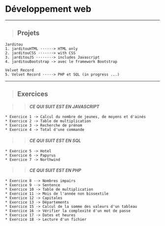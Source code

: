 ﻿
# **Développement web**

---

> ## Projets
```
Jarditou
1. jarditouHTML ······> HTML only
2. jarditouCSS ·······> with CSS
3. jarditouJS ········> includes Javascript
4. jarditouBootstrap ·> avec le framework Bootstrap
```
```
Velvet Record
5. Velvet Record ·····> PHP et SQL (in progress ...)
```
___

> ## Exercices

>> #### ***CE QUI SUIT EST EN JAVASCRIPT***
```
* Exercice 1 ·> Calcul du nombre de jeunes, de moyens et d'ainés
* Exercice 2 ·> Table de multiplication
* Exercice 3 ·> Recherche de prénom
* Exercice 4 ·> Total d'une commande
```
>> #### ***CE QUI SUIT EST EN SQL***
```
* Exercice 5 ·> Hotel
* Exercice 6 ·> Papyrus
* Exercice 7 ·> Northwind
```

>> #### ***CE QUI SUIT EST EN PHP***
```
* Exercice 8 ··> Nombres impairs
* Exercice 9 ··> Sentence
* Exercice 10 ·> Table de multiplication
* Exercice 11 ·> Mois de l'année non bissextile
* Exercice 12 ·> Capitales
* Exercice 13 ·> Départements
* Exercice 15 ·> Calcul de la somme des valeurs d'un tableau
* Exercice 16 ·> Vérifier la complexité d'un mot de passe
* Exercice 17 ·> Dates et heures
* Exercice 18 ·> Lecture d'un fichier
```
